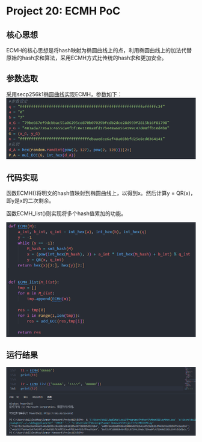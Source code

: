 # Project 20: ECMH PoC

## 核心思想

ECMH的核心思想是将hash映射为椭圆曲线上的点，利用椭圆曲线上的加法代替原始的hash求和算法，采用ECMH方式比传统的hash求和更加安全。

## 参数选取

采用secp256k1椭圆曲线实现ECMH，参数如下：
![Alt text](3.png)

## 代码实现

函数ECMH()将明文的hash值映射到椭圆曲线上，以得到x。然后计算y = QR(x)，即y是x的二次剩余。

函数ECMH_list()则实现将多个hash值累加的功能。

![Alt text](1.png)

## 运行结果

![Alt text](2.png)


